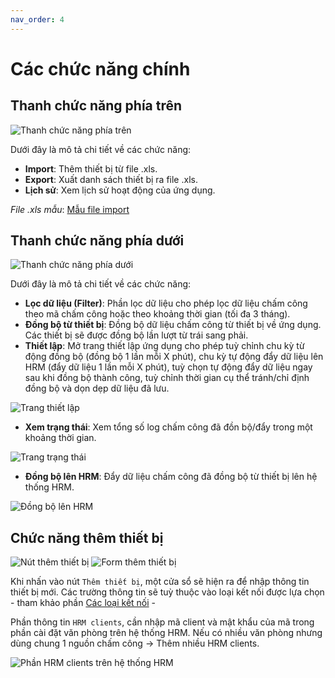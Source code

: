 ```yaml
---
nav_order: 4
---
```


# Các chức năng chính

## Thanh chức năng phía trên

<img src="{{site.baseurl}}/assets/images/functions_at_top.png" alt="Thanh chức năng phía trên" class="doc-image">

Dưới đây là mô tả chi tiết về các chức năng:

- **Import**: Thêm thiết bị từ file .xls.
- **Export**: Xuất danh sách thiết bị ra file .xls.
- **Lịch sử**: Xem lịch sử hoạt động của ứng dụng.

<i>File .xls mẫu</i>: 
<a href="{{site.baseurl}}/assets/sample/import_devices_sample.xls" download>Mẫu file import</a>

## Thanh chức năng phía dưới

<img src="{{site.baseurl}}/assets/images/functions_at_bottom.png" alt="Thanh chức năng phía dưới" class="doc-image">

Dưới đây là mô tả chi tiết về các chức năng:

- **Lọc dữ liệu (Filter)**: Phần lọc dữ liệu cho phép lọc dữ liệu chấm công theo mã chấm công hoặc theo khoảng thời gian (tối đa 3 tháng).
- **Đồng bộ từ thiết bị**: Đồng bộ dữ liệu chấm công từ thiết bị về ứng dụng. Các thiết bị sẽ được đồng bộ lần lượt từ trái sang phải.
- **Thiết lập**: Mở trang thiết lập ứng dụng cho phép tuỳ chỉnh chu kỳ từ động đồng bộ (đồng bộ 1 lần mỗi X phút), chu kỳ tự động đẩy dữ liệu lên HRM (đẩy dữ liệu 1 lần mỗi X phút), tuỳ chọn tự động đẩy dữ liệu ngay sau khi đồng bộ thành công, tuỳ chỉnh thời gian cụ thể tránh/chỉ định đồng bộ và dọn dẹp dữ liệu đã lưu.

<img src="{{site.baseurl}}/assets/images/setting.png" alt="Trang thiết lập" class="doc-image">

- **Xem trạng thái**: Xem tổng số log chấm công đã đồn bộ/đẩy trong một khoảng thời gian.

<img src="{{site.baseurl}}/assets/images/push_pull_history.png" alt="Trang trạng thái" class="doc-image">

- **Đồng bộ lên HRM**: Đẩy dữ liệu chấm công đã đồng bộ từ thiết bị lên hệ thống HRM.

<img src="{{site.baseurl}}/assets/images/push_to_hrm.png" alt="Đồng bộ lên HRM" class="doc-image">

## Chức năng thêm thiết bị

<img src="{{site.baseurl}}/assets/images/add_device_button.png" alt="Nút thêm thiết bị" class="doc-image">

<img src="{{site.baseurl}}/assets/images/add_device_modal.png" alt="Form thêm thiết bị" class="doc-image">

Khi nhấn vào nút `Thêm thiết bị`, một cửa sổ sẽ hiện ra để nhập thông tin thiết bị mới. Các trường thông tin sẽ tuỳ thuộc vào loại kết nối được lựa chọn - tham khảo phần [Các loại kết nối](/pages/connections/CONNECTIONS_OVERVIEW) -  

Phần thông tin `HRM clients`, cần nhập mã client và mật khẩu của mã trong phần cài đặt văn phòng trên hệ thống HRM. Nếu có nhiều văn phòng nhưng dùng chung 1 nguồn chấm công → Thêm nhiều HRM clients.

<img src="{{site.baseurl}}/assets/images/get_hrm_client.png" alt="Phần HRM clients trên hệ thống HRM" class="doc-image">
